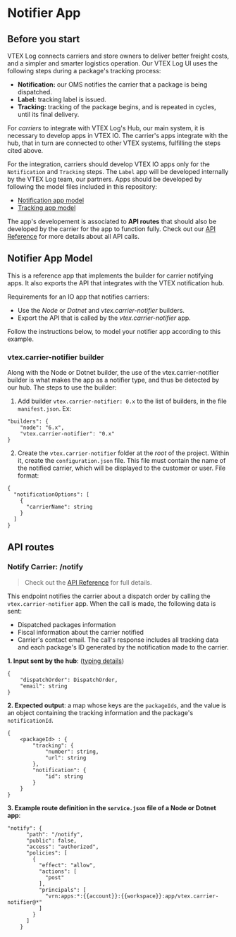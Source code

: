 # Notifier App

## Before you start

VTEX Log connects carriers and store owners to deliver better freight costs, and a simpler and smarter logistics operation. Our VTEX Log UI uses the following steps during a package's tracking process:
- **Notification:** our OMS notifies the carrier that a package is being dispatched.
- **Label:** tracking label is issued.
- **Tracking:** tracking of the package begins, and is repeated in cycles, until its final delivery.

For *carriers* to integrate with VTEX Log's Hub, our main system, it is necessary to develop apps in VTEX IO. The carrier's apps integrate with the hub, that in turn are connected to other VTEX systems, fulfilling the steps cited above.

For the integration, carriers should develop VTEX IO apps only for the `Notification` and `Tracking` steps. The `Label` app will be developed internally by the VTEX Log team, our partners. Apps should be developed by following the model files included in this repository:
- [Notification app model](https://github.com/vtex-apps/carrier-hubs-examples/tree/main/carrier-notifier-example)
- [Tracking app model](https://github.com/vtex-apps/carrier-hubs-examples/tree/main/carrier-tracking-example)

The app's developement is associated to **API routes** that should also be developed by the carrier for the app to function fully. Check out our [API Reference](https://developers.vtex.com/vtex-developer-docs/reference/vtex-log-notification-app#vtex-log-notify-carrier-with-app) for more details about all API calls.

## Notifier App Model

This is a reference app that implements the builder for carrier notifying apps. It also exports the API that integrates with the VTEX notification hub.

Requirements for an IO app that notifies carriers:
- Use the *Node* or *Dotnet* and *vtex.carrier-notifier* builders.
- Export the API that is called by the *vtex.carrier-notifier* app.

Follow the instructions below, to model your notifier app according to this example.

### vtex.carrier-notifier builder
Along with the Node or Dotnet builder, the use of the vtex.carrier-notifier builder is what makes the app as a notifier type, and thus be detected by our hub. The steps to use the builder:

1. Add builder `vtex.carrier-notifier: 0.x` to the list of builders, in the file `manifest.json`. Ex:
```
"builders": {
    "node": "6.x",
    "vtex.carrier-notifier": "0.x"
}
```
2. Create the `vtex.carrier-notifier` folder at the *root* of the project.
 Within it, create the `configuration.json` file. 
 This file must contain the name of the notified carrier, which will be displayed to the customer or user.  File format:
```
{
  "notificationOptions": [
    {
      "carrierName": string
    }
  ]
}
```

## API routes

### Notify Carrier: /notify

> Check out the [API Reference](https://developers.vtex.com/vtex-developer-docs/reference/vtex-log-notification-app#vtex-log-notify-carrier-with-app) for full details.

This endpoint notifies the carrier about a dispatch order by calling the `vtex.carrier-notifier` app. When the call is made, the following data is sent: 
- Dispatched packages information 
- Fiscal information about the carrier notified 
- Carrier's contact email. 
The call's response includes all tracking data and each package's ID generated by the notification made to the carrier.

**1. Input sent by the hub**: ([typing details](https://github.com/vtex-apps/carrier-hubs-examples/blob/main/carrier-notifier-example/node/typings/typings.d.ts#L187))
```
{
	"dispatchOrder": DispatchOrder,
	"email": string
}
```
**2. Expected output**: a map whose keys are the `packageIds`, and the value is an object containing the tracking information and the package's `notificationId`.
```
{
	<packageId> : {
		"tracking": {
			"number": string,
			"url": string
		},
		"notification": {
			"id": string
		}
	}
}
```
**3. Example route definition in the `service.json` file of a Node or Dotnet app**:
```
"notify": {
      "path": "/notify",
      "public": false,
      "access": "authorized",
      "policies": [
        {
          "effect": "allow",
          "actions": [
            "post"
          ],
          "principals": [
            "vrn:apps:*:{{account}}:{{workspace}}:app/vtex.carrier-notifier@*"
          ]
        }
      ]
    }
```
